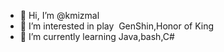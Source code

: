 - 👋 Hi, I’m @kmizmal
- 👀 I’m interested in play  GenShin,Honor of King
- 🌱 I’m currently learning Java,bash,C#  

<!---
kmizmal/kmizmal is a ✨ special ✨ repository because its `README.md` (this file) appears on your GitHub profile.
You can click the Preview link to take a look at your changes.
--->
